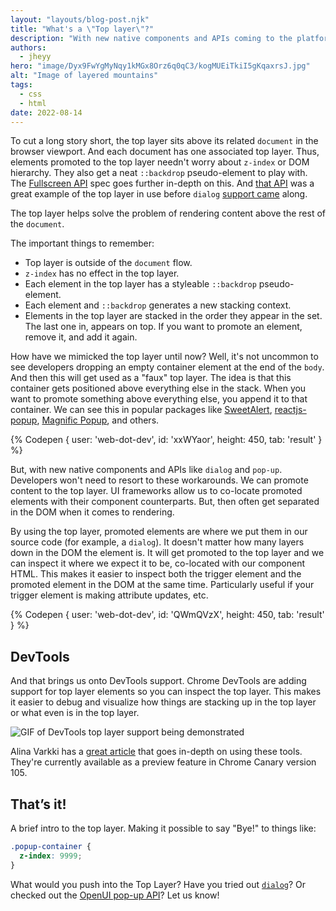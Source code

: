 ```yaml
---
layout: "layouts/blog-post.njk"
title: "What's a \"Top layer\"?"
description: "With new native components and APIs coming to the platform, what is this \"Top layer\" that they enable us to use?"
authors:
  - jheyy
hero: "image/Dyx9FwYgMyNqy1kMGx8Orz6q0qC3/kogMUEiTkiI5gKqaxrsJ.jpg"
alt: "Image of layered mountains"
tags:
  - css
  - html
date: 2022-08-14
---
```


To cut a long story short, the top layer sits above its related `document` in the browser viewport. And each document has one associated top layer. Thus, elements promoted to the top layer needn't worry about `z-index` or DOM hierarchy. They also get a neat `::backdrop` pseudo-element to play with. The [Fullscreen API](https://fullscreen.spec.whatwg.org/#new-stacking-layer) spec goes further in-depth on this. And [that API](https://developer.mozilla.org/en-US/docs/Web/API/Element/requestFullScreen) was a great example of the top layer in use before `dialog` [support came](https://caniuse.com/dialog) along.

The top layer helps solve the problem of rendering content above the rest of the `document`.

The important things to remember:
- Top layer is outside of the `document` flow.
- `z-index` has no effect in the top layer.
- Each element in the top layer has a styleable `::backdrop` pseudo-element.
- Each element and `::backdrop` generates a new stacking context.
- Elements in the top layer are stacked in the order they appear in the set. The last one in, appears on top. If you want to promote an element, remove it, and add it again.


How have we mimicked the top layer until now? Well, it's not uncommon to see developers dropping an empty container element at the end of the `body`. And then this will get used as a "faux" top layer. The idea is that this container gets positioned above everything else in the stack. When you want to promote something above everything else, you append it to that container. We can see this in popular packages like [SweetAlert](https://github.com/t4t5/sweetalert), [reactjs-popup](https://github.com/yjose/reactjs-popup), [Magnific Popup](https://github.com/dimsemenov/Magnific-Popup), and others. 

{% Codepen {
    user: 'web-dot-dev',
    id: 'xxWYaor',
    height: 450,
    tab: 'result'
  }
%}


But, with new native components and APIs like `dialog` and `pop-up`. Developers won't need to resort to these workarounds. We can promote content to the top layer. UI frameworks allow us to co-locate promoted elements with their component counterparts. But, then often get separated in the DOM when it comes to rendering.

By using the top layer, promoted elements are where we put them in our source code (for example, a `dialog`). It doesn't matter how many layers down in the DOM the element is. It will get promoted to the top layer and we can inspect it where we expect it to be, co-located with our component HTML. This makes it easier to inspect both the trigger element and the promoted element in the DOM at the same time. Particularly useful if your trigger element is making attribute updates, etc.

{% Codepen {
    user: 'web-dot-dev',
    id: 'QWmQVzX',
    height: 450,
    tab: 'result'
  }
%}


## DevTools

And that brings us onto DevTools support. Chrome DevTools are adding support for top layer elements so you can inspect the top layer. This makes it easier to debug and visualize how things are stacking up in the top layer or what even is in the top layer.

![GIF of DevTools top layer support being demonstrated](https://wd.imgix.net/image/1D9D0Ls1ATa2ZPA9x2ZWrGFyZzT2/36Yck7O77zDipSNGNNbB.gif?auto=format&w=1600
)

Alina Varkki has a [great article](https://developer.chrome.com/blog/top-layer-devtools/) that goes in-depth on using these tools. They're currently available as a preview feature in Chrome Canary version 105.


## That’s it!

A brief intro to the top layer. Making it possible to say "Bye!" to things like:

```css
.popup-container {
  z-index: 9999;
}
```

What would you push into the Top Layer? Have you tried out [`dialog`](https://developer.mozilla.org/en-US/docs/Web/HTML/Element/dialog)? Or checked out the [OpenUI pop-up API](https://open-ui.org/components/popup.research.explainer)? Let us know!


